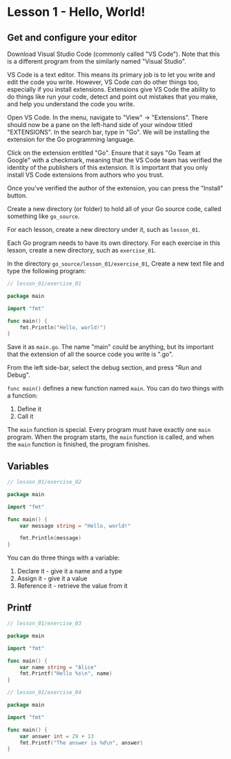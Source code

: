 # Lesson 1 - Hello, World!

## Get and configure your editor

Download Visual Studio Code (commonly called "VS Code"). Note that this is a
different program from the similarly named "Visual Studio".

VS Code is a text editor. This means its primary job is to let you write and
edit the code you write. However, VS Code *can* do other things too,
especially if you install extensions. Extensions give VS Code the ability to
do things like run your code, detect and point out mistakes that you make,
and help you understand the code you write.

Open VS Code. In the menu, navigate to "View" -> "Extensions". There should
now be a pane on the left-hand side of your window titled "EXTENSIONS". In the
search bar, type in "Go". We will be installing the extension for the Go
programming language.

Click on the extension entitled "Go". Ensure that it says "Go Team at Google"
with a checkmark, meaning that the VS Code team has verified the identity of
the publishers of this extension. It is important that you only install VS
Code extensions from authors who you trust.

Once you've verified the author of the extension, you can press the "Install"
button.

Create a new directory (or folder) to hold all of your Go source code, called
something like `go_source`.

For each lesson, create a new directory under it, such as `lesson_01`.

Each Go program needs to have its own directory. For each exercise in this
lesson, create a new directory, such as `exercise_01`.

In the directory `go_source/lesson_01/exercise_01`, Create a new text file and
type the following program:

```go
// lesson_01/exercise_01

package main

import "fmt"

func main() {
    fmt.Println("Hello, world!")
}
```

Save it as `main.go`. The name "main" could be anything, but its important
that the extension of all the source code you write is ".go".

From the left side-bar, select the debug section, and press "Run and Debug".

`func main()` defines a new function named `main`. You can do two things with
a function:

1. Define it
2. Call it

The `main` function is special. Every program must have exactly one `main`
program. When the program starts, the `main` function is called, and when the
`main` function is finished, the program finishes.

## Variables

```go
// lesson_01/exercise_02

package main

import "fmt"

func main() {
	var message string = "Hello, world!"

	fmt.Println(message)
}
```

You can do three things with a variable:

1. Declare it - give it a name and a type
2. Assign it - give it a value
3. Reference it - retrieve the value from it

## Printf

```go
// lesson_01/exercise_03

package main

import "fmt"

func main() {
    var name string = "Alice"
    fmt.Printf("Hello %s\n", name)
}
```

```go
// lesson_01/exercise_04

package main

import "fmt"

func main() {
    var answer int = 29 + 13
    fmt.Printf("The answer is %d\n", answer)
}
```
